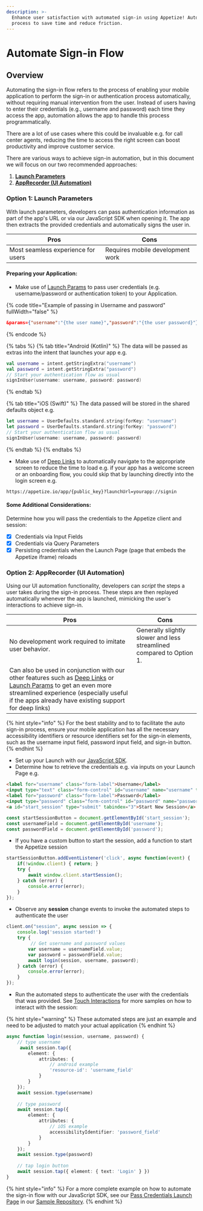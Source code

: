 ```yaml
---
description: >-
  Enhance user satisfaction with automated sign-in using Appetize! Automate the
  process to save time and reduce friction.
---
```


# Automate Sign-in Flow

## Overview

Automating the sign-in flow refers to the process of enabling your mobile application to perform the sign-in or authentication process automatically, without requiring manual intervention from the user. Instead of users having to enter their credentials (e.g., username and password) each time they access the app, automation allows the app to handle this process programmatically.

There are a lot of use cases where this could be invaluable e.g. for call center agents, reducing the time to access the right screen can boost productivity and improve customer service.

There are various ways to achieve sign-in automation, but in this document we will focus on our two recommended approaches:

1. [**Launch Parameters**](automate-sign-in-flow.md#option-1-launch-parameters)
2. [**AppRecorder (UI Automation)**](automate-sign-in-flow.md#option-2-apprecorder-ui-automation)

### Option 1: Launch Parameters

With launch parameters, developers can pass authentication information as part of the app's URL or via our JavaScript SDK when opening it. The app then extracts the provided credentials and automatically signs the user in.

| Pros                               | Cons                             |
| ---------------------------------- | -------------------------------- |
| Most seamless experience for users | Requires mobile development work |

#### Preparing your Application:

* Make use of [Launch Params](../features/launch-params.md) to pass user credentials (e.g. username/password or authentication token) to your Application.

{% code title="Example of passing in Username and password" fullWidth="false" %}
```json
&params={"username":"{the user name}","password":"{the user password}"}
```
{% endcode %}

{% tabs %}
{% tab title="Android (Kotlin)" %}
The data will be passed as extras into the intent that launches your app e.g.&#x20;

```kotlin
val username = intent.getStringExtra("username")
val password = intent.getStringExtra("password")
// Start your authentication flow as usual
signInUser(username: username, password: password)
```
{% endtab %}

{% tab title="iOS (Swift)" %}
The data passed will be stored in the shared defaults object e.g.

```swift
let username = UserDefaults.standard.string(forKey: "username")
let password = UserDefaults.standard.string(forKey: "password")
// Start your authentication flow as usual
signInUser(username: username, password: password)
```
{% endtab %}
{% endtabs %}

* Make use of [Deep Links](../features/deep-links.md) to automatically navigate to the appropriate screen to reduce the time to load e.g. if your app has a welcome screen or an onboarding flow, you could skip that by launching directly into the login screen e.g.

```url
https://appetize.io/app/{public_key}?launchUrl=yourapp://signin
```

#### Some Additional Considerations:

Determine how you will pass the credentials to the Appetize client and session:

* [x] Credentials via Input Fields
* [x] Credentials via Query Parameters
* [x] Persisting credentials when the Launch Page (page that embeds the Appetize iframe) reloads

### Option 2: AppRecorder (UI Automation)

Using our UI automation functionality, developers can _script_ the steps a user takes during the sign-in process. These steps are then replayed automatically whenever the app is launched, mimicking the user's interactions to achieve sign-in.

| Pros                                                                                                                                                                                                                                                                             | Cons                                                                 |
| -------------------------------------------------------------------------------------------------------------------------------------------------------------------------------------------------------------------------------------------------------------------------------- | -------------------------------------------------------------------- |
| No development work required to imitate user behavior.                                                                                                                                                                                                                           | Generally slightly slower and less streamlined compared to Option 1. |
| Can also be used in conjunction with our other features such as [Deep Links](../features/deep-links.md) or [Launch Params](../features/launch-params.md) to get an even more streamlined experience (especially useful if the apps already have existing support for deep links) |                                                                      |

{% hint style="info" %}
For the best stability and to to facilitate the auto sign-in process, ensure your mobile application has all the necessary accessibility identifiers or resource identifiers set for the sign-in elements, such as the username input field, password input field, and sign-in button.
{% endhint %}

* Set up your Launch with our [JavaScript SDK](../javascript-sdk/getting-started.md).
* Determine how to retrieve the credentials e.g. via inputs on your Launch Page e.g.

```html
<label for="username" class="form-label">Username</label>
<input type="text" class="form-control" id="username" name="username" tabindex="1">
<label for="password" class="form-label">Password</label>
<input type="password" class="form-control" id="password" name="password" tabindex="2">
<a id="start_session" type="submit" tabindex="3">Start New Session</a>
```

```typescript
const startSessionButton = document.getElementById('start_session');
const usernameField = document.getElementById('username');
const passwordField = document.getElementById('password');
```

* If you have a custom button to start the session, add a function to start the Appetize session

```typescript
startSessionButton.addEventListener('click', async function(event) {
    if(!window.client) { return; }
    try {
        await window.client.startSession();
    } catch (error) {
        console.error(error);
    }
});
```

* Observe any **session** change events to invoke the automated steps to authenticate the user

```typescript
client.on("session", async session => {
    console.log('session started!')
    try {
         // Get username and password values
        var username = usernameField.value;
        var password = passwordField.value;
        await login(session, username, password);
    } catch (error) {
        console.error(error);
    }
});
```

* Run the automated steps to authenticate the user with the credentials that was provided. See [Touch Interactions](../javascript-sdk/automation/touch-interactions.md) for more samples on how to interact with the session:

{% hint style="warning" %}
These automated steps are just an example and need to be adjusted to match your actual application
{% endhint %}

```typescript
async function login(session, username, password) {
    // type username
     await session.tap({
        element: {
            attributes: {
                // android example
                'resource-id': 'username_field'
            }
        }
    });
    await session.type(username)
    
    // type password
    await session.tap({
        element: {
            attributes: {
                // iOS example
                accessibilityIdentifier: 'password_field'
            }
        }
    });
    await session.type(password)
    
    // tap login button
    await session.tap({ element: { text: 'Login' } })
}
```

{% hint style="info" %}
For a more complete example on how to automate the sign-in flow with our JavaScript SDK, see our [Pass Credentials Launch Page](https://github.com/appetizeio/appetize-samples/tree/main/pass\_credentials\_launch\_page) in our [Sample Repository](https://samples.appetize.io/).
{% endhint %}
